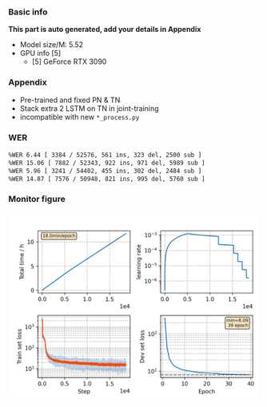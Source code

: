 ### Basic info

**This part is auto generated, add your details in Appendix**

* Model size/M: 5.52
* GPU info \[5\]
  * \[5\] GeForce RTX 3090

### Appendix

* Pre-trained and fixed PN & TN
* Stack extra 2 LSTM on TN in joint-training
* incompatible with new `*_process.py`

### WER
```
%WER 6.44 [ 3384 / 52576, 561 ins, 323 del, 2500 sub ]
%WER 15.06 [ 7882 / 52343, 922 ins, 971 del, 5989 sub ]
%WER 5.96 [ 3241 / 54402, 455 ins, 302 del, 2484 sub ]
%WER 14.87 [ 7576 / 50948, 821 ins, 995 del, 5760 sub ]
```

### Monitor figure
![monitor](./monitor.png)
